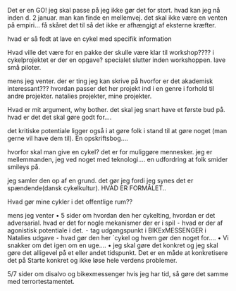 Det er en GO! 
jeg skal passe på jeg ikke gør det for stort. hvad kan jeg nå inden d. 2 januar.
man kan finde en mellemvej. det skal ikke være en venten på empiri… få skåret det til så det ikke er afhængigt af eksterne kræfter.

hvad er så fedt at lave en cykel med specifik information

Hvad ville det være for en pakke der skulle være klar til workshop????
i cykelprojektet er der en opgave? specialet slutter inden workshoppen. lave små piloter. 

mens jeg venter. der er ting jeg kan skrive på
hvorfor er det akademisk interessant??? 
hvordan passer det her projekt ind i en genre i forhold til andre projekter. natalies projekter, mine projekter. 

Hvad er mit argument, why bother. det skal jeg snart have et første bud på. 
hvad er det det skal gøre godt for….

det kritiske potentiale ligger også i at gøre folk i stand til at gøre noget (man gerne vil have dem til).
En opskriftsbog…. 

hvorfor skal man give en cykel? det er for muliggøre mennesker. 
jeg er mellemmanden, jeg ved noget med teknologi…. en udfordring at folk smider smileys på. 

jeg samler den op af en grund. det gør jeg fordi jeg synes det er spændende(dansk cykelkultur). HVAD ER FORMÅLET.. 

Hvad gør mine cykler i det offentlige rum?? 


mens jeg venter
	•	5 sider om hvordan den her cykelting, hvordan er det adversarial. hvad er det for nogle mekanismer der er i spil
	⁃	hvad er der af agonistisk potentiale i det. 
	⁃	tag udgangspunkt i BIKExMESSENGER i Natalies udgave
	⁃	hvad gør den her ´cykel og hvem gør den noget for….
	•	Vi snakker om det igen om en uge…. 
	•	jeg skal gøre det konkret og jeg skal gøre det alligevel på et eller andet tidspunkt.
Det er en måde at konkretisere det på 
Starte konkret og ikke løse hele verdens problemer.


5/7 sider om disalvo og bikexmessenger
hvis jeg har tid, så gøre det samme med terrortestamentet.
